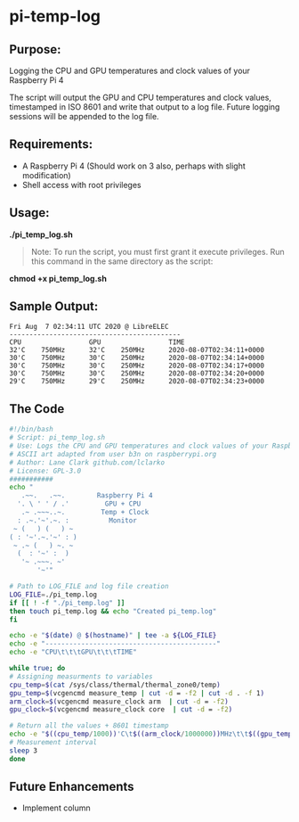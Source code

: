 # pi-temp-log

## Purpose:
Logging the CPU and GPU temperatures and clock values of your Raspberry Pi 4

The script will output the GPU and CPU temperatures and clock values, timestamped in ISO 8601 and write that output to a log file. Future logging sessions will be appended to the log file.

## Requirements:
- A Raspberry Pi 4 (Should work on 3 also, perhaps with slight modification)
- Shell access with root privileges

## Usage:

**./pi_temp_log.sh**

> Note: To run the script, you must first grant it execute privileges. Run this command in the same directory as the script:

**chmod +x pi_temp_log.sh**

## Sample Output:

```
Fri Aug  7 02:34:11 UTC 2020 @ LibreELEC
-------------------------------------------
CPU			        GPU			        TIME
32'C	750MHz		32'C	250MHz		2020-08-07T02:34:11+0000
30'C	750MHz		30'C	250MHz		2020-08-07T02:34:14+0000
30'C	750MHz		30'C	250MHz		2020-08-07T02:34:17+0000
30'C	750MHz		30'C	250MHz		2020-08-07T02:34:20+0000
29'C	750MHz		29'C	250MHz		2020-08-07T02:34:23+0000
```

## The Code

```bash
#!/bin/bash
# Script: pi_temp_log.sh
# Use: Logs the CPU and GPU temperatures and clock values of your Raspberry Pi 4
# ASCII art adapted from user b3n on raspberrypi.org
# Author: Lane Clark github.com/lclarko
# License: GPL-3.0
###########
echo "
   .~~.   .~~.        Raspberry Pi 4
  '. \ ' ' / .'         GPU + CPU
   .~ .~~~..~.         Temp + Clock
  : .~.'~'.~. :          Monitor
 ~ (   ) (   ) ~
( : '~'.~.'~' : )
 ~ .~ (   ) ~. ~
  (  : '~' :  )
   '~ .~~~. ~'
       '~'"

# Path to LOG_FILE and log file creation
LOG_FILE=./pi_temp.log
if [[ ! -f "./pi_temp.log" ]]
then touch pi_temp.log && echo "Created pi_temp.log"
fi

echo -e "$(date) @ $(hostname)" | tee -a ${LOG_FILE}
echo -e "-------------------------------------------"
echo -e "CPU\t\t\tGPU\t\t\tTIME"

while true; do
# Assigning measurments to variables
cpu_temp=$(cat /sys/class/thermal/thermal_zone0/temp)
gpu_temp=$(vcgencmd measure_temp | cut -d = -f2 | cut -d . -f 1)
arm_clock=$(vcgencmd measure_clock arm  | cut -d = -f2)
gpu_clock=$(vcgencmd measure_clock core  | cut -d = -f2)

# Return all the values + 8601 timestamp
echo -e "$((cpu_temp/1000))'C\t$((arm_clock/1000000))MHz\t\t$((gpu_temp))'C\t$((gpu_clock/1000000))MHz\t\t$(date -I'seconds')" | tee -a ${LOG_FILE}
# Measurement interval
sleep 3
done
```

## Future Enhancements 
- Implement column